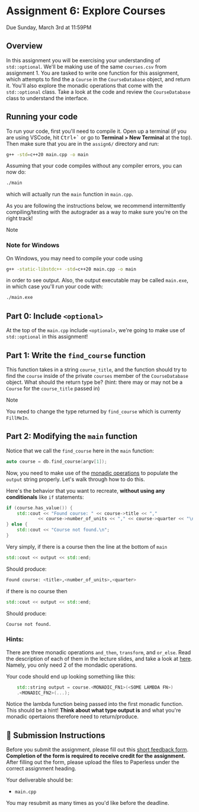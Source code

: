 # Assignment 6: Explore Courses

Due Sunday, March 3rd at 11:59PM

## Overview

In this assignment you will be exercising your understanding of `std::optional`. We'll be making use of the same `courses.csv` from assignment 1. You are tasked to write one function for this assignment, which attempts to find the a `Course` in the `CourseDatabase` object, and return it.
You'll also explore the monadic operations that come with the `std::optional` class. Take a look at the code and review the `CourseDatabase` class to understand the interface.

## Running your code

To run your code, first you'll need to compile it. Open up a terminal (if you are using VSCode, hit <kbd>Ctrl+\`</kbd> or go to **Terminal > New Terminal** at the top). Then make sure that you are in the `assign6/` directory and run:

```sh
g++ -std=c++20 main.cpp -o main
```

Assuming that your code compiles without any compiler errors, you can now do:

```sh
./main
```

which will actually run the `main` function in `main.cpp`.

As you are following the instructions below, we recommend intermittently compiling/testing with the autograder as a way to make sure you're on the right track!

> [!NOTE]
>
> ### Note for Windows
>
> On Windows, you may need to compile your code using
>
> ```sh
> g++ -static-libstdc++ -std=c++20 main.cpp -o main
> ```
>
> in order to see output. Also, the output executable may be called `main.exe`, in which case you'll run your code with:
>
> ```sh
> ./main.exe
> ```

## Part 0: Include `<optional>`

At the top of the `main.cpp` include `<optional>`, we're going to make use of `std::optional` in this assignment!

## Part 1: Write the `find_course` function

This function takes in a string `course_title`, and the function should try to find the `course` inside of the private `courses` member of the `CourseDatabase` object. What should the return type be? (hint: there may or may not be a `Course` for the `course_title` passed in)

> [!NOTE]
> You need to change the type returned by `find_course` which is currenty `FillMeIn`.

## Part 2: Modifying the `main` function

Notice that we call the `find_course` here in the `main` function:

```cpp
auto course = db.find_course(argv[1]);
```

Now, you need to make use of the [monadic operations](https://en.cppreference.com/w/cpp/utility/optional) to populate the `output` string properly. Let's walk through how to do this.

Here's the behavior that you want to recreate, **without using any conditionals** like `if` statements:
```cpp
if (course.has_value()) {
    std::cout << "Found course: " << course->title << ","
            << course->number_of_units << "," << course->quarter << "\n";
} else {
    std::cout << "Course not found.\n";
}
```

Very simply, if there is a course then the line at the bottom of `main` 

```cpp
std::cout << output << std::end;
```

Should produce:
```bash
Found course: <title>,<number_of_units>,<quarter>
```

if there is no course then

```cpp
std::cout << output << std::end;
```

Should produce:
```bash
Course not found.
```

### Hints:
There are three monadic operations `and_then`, `transform`, and `or_else`. Read the description of each of them in the lecture slides, and take a look at [here](https://en.cppreference.com/w/cpp/utility/optional). Namely, you only need 2 of the mondadic operations.

Your code should end up looking something like this:

```cpp
    std::string output = course.<MONADIC_FN1>(<SOME LAMBDA FN>)
    .<MONADIC_FN2>(...);
```

Notice the lambda function being passed into the first monadic function. This should be a hint! **Think about what type output is** and what you're monadic opertaions therefore need to return/produce.


## 🚀 Submission Instructions

Before you submit the assignment, please fill out this [short feedback form](https://forms.gle/11LreWzsMa5U8VTT9). **Completion of the form is required to receive credit for the assignment.** After filling out the form, please upload the files to Paperless under the correct assignment heading.

Your deliverable should be:

- `main.cpp`

You may resubmit as many times as you'd like before the deadline.
